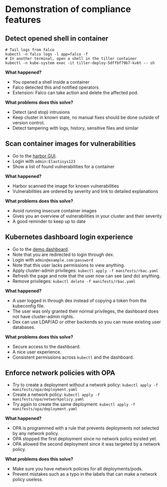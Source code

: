 # Demonstration of compliance features

## Detect opened shell in container

```
# Tail logs from falco
kubectl -n falco logs -l app=falco -f
# In another terminal, open a shell in the tiller container
kubectl -n kube-system exec -it tiller-deploy-5dffbf79b7-kv6t -- sh
```

**What happened?**

- You opened a shell inside a container
- Falco detected this and notified operators
- Extension: Falco can take action and delete the affected pod.

**What problems does this solve?**

- Detect (and stop) intrusions
- Keep cluster in known state, no manual fixes should be done outside of version control.
- Detect tampering with logs, history, sensitive files and similar

## Scan container images for vulnerabilities

- Go to the [harbor GUI](https://core.harbor.demo.compliantk8s.com).
- Login with `admin:Elastisys123`
- Show a list of found vulnerabilities for a container

**What happened?**

- Harbor scanned the image for known vulnerabilities
- Vulnerabilities are ordered by severity and link to detailed explanations

**What problems does this solve?**

- Avoid running insecure container images
- Gives you an overview of vulnerabilities in your cluster and their severity
- A good reminder to keep up to date

## Kubernetes dashboard login experience

- Go to the [demo dashboard](https://dashboard.demo.compliantk8s.com).
- Note that you are redirected to login through dex.
- Login with `admin@example.com:password`
- Note that this user lacks permissions to view anything.
- Apply cluster-admin privileges: `kubectl apply -f manifests/rbac.yaml`
- Refresh the page and note that the user now can see (and do) anything.
- Remove privileges: `kubectl delete -f manifests/rbac.yaml`

**What happened?**

- A user logged in through dex instead of copying a token from the kubeconfig file.
- The user was only granted their normal privileges, the dashboard does not have cluster-admin rights.
- Dex can use LDAP/AD or other backends so you can reuse existing user databases.

**What problems does this solve?**

- Secure access to the dashboard.
- A nice user experience.
- Consistent permissions across `kubectl` and the dashboard.

## Enforce network policies with OPA

- Try to create a deployment without a network policy: `kubectl apply -f manifests/opa/deployment.yaml`
- Create a network policy: `kubectl apply -f manifests/opa/networkpolicy.yaml`
- Try again to create the same deployment: `kubectl apply -f manifests/opa/deployment.yaml`

**What happened?**

- OPA is programmed with a rule that prevents deployments not selected by any network policy.
- OPA stopped the first deployment since no network policy existed yet.
- OPA allowed the second deployment since it was targeted by a network policy.

**What problems does this solve?**

- Make sure you have network policies for all deployments/pods.
- Prevent mistakes such as a typo in the labels that can make a network policy useless.
